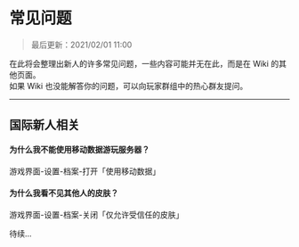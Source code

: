 <!-- notice/question -->

# 常见问题

> 最后更新：2021/02/01 11:00

在此将会整理出新人的许多常见问题，一些内容可能并无在此，而是在 Wiki 的其他页面。</br>
如果 Wiki 也没能解答你的问题，可以向玩家群组中的热心群友提问。

---

## 国际新人相关

#### 为什么我不能使用移动数据游玩服务器？

游戏界面-设置-档案-打开「使用移动数据」

#### 为什么我看不见其他人的皮肤？

游戏界面-设置-档案-关闭「仅允许受信任的皮肤」

待续...